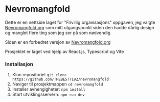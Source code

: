 # Nevromangfold
Dette er en nettside laget for "Frivillig organisasjons" oppgaven, jeg valgte [Nevromangfold.org](https://nevromangfold.org) som mitt utgangspunkt siden den hadde dårlig design og manglet flere ting som jeg ser på som nødvendig.

Siden er en forbedret versjon av [Nevromangfold.org](https://nevromangfold.org)

Prosjektet er laget ved hjelp av React.js, Typescript og Vite

### Installasjon

1. Klon repositoriet
`git clone https://github.com/THEBEST7192/nevromangfold`
2. Naviger til prosjektmappen
`cd nevromangfold`
3. Installer avhengigheter: `npm install`
4. Start utviklingsservern: `npm run dev`